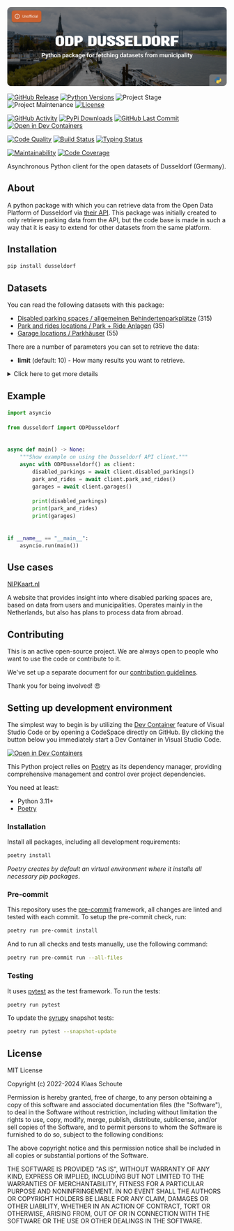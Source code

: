 <!-- Banner -->
![alt Banner of the ODP Dusseldorf package](https://raw.githubusercontent.com/klaasnicolaas/python-dusseldorf/main/assets/header_dusseldorf-min.png)

<!-- PROJECT SHIELDS -->
[![GitHub Release][releases-shield]][releases]
[![Python Versions][python-versions-shield]][pypi]
![Project Stage][project-stage-shield]
![Project Maintenance][maintenance-shield]
[![License][license-shield]](LICENSE)

[![GitHub Activity][commits-shield]][commits-url]
[![PyPi Downloads][downloads-shield]][downloads-url]
[![GitHub Last Commit][last-commit-shield]][commits-url]
[![Open in Dev Containers][devcontainer-shield]][devcontainer]

[![Code Quality][code-quality-shield]][code-quality]
[![Build Status][build-shield]][build-url]
[![Typing Status][typing-shield]][typing-url]

[![Maintainability][maintainability-shield]][maintainability-url]
[![Code Coverage][codecov-shield]][codecov-url]

Asynchronous Python client for the open datasets of Dusseldorf (Germany).

## About

A python package with which you can retrieve data from the Open Data Platform of Dusseldorf via [their API][api]. This package was initially created to only retrieve parking data from the API, but the code base is made in such a way that it is easy to extend for other datasets from the same platform.

## Installation

```bash
pip install dusseldorf
```

## Datasets

You can read the following datasets with this package:

- [Disabled parking spaces / allgemeinen Behindertenparkplätze][disabled_parking] (315)
- [Park and rides locations / Park + Ride Anlagen][park_and_rides] (35)
- [Garage locations / Parkhäuser][garages] (55)

There are a number of parameters you can set to retrieve the data:

- **limit** (default: 10) - How many results you want to retrieve.

<details>
    <summary>Click here to get more details</summary>

### Disabled parking spaces

| Variable | Type | Description |
| :------- | :--- | :---------- |
| `entry_id` | string | The ID of the parking spot |
| `number` | integer | The number of parking spots on this location |
| `address` | string | The address of the parking spot |
| `district` | string | The district location of the parking spot |
| `time_limit` | string | Some locations have window times where the location is only specific for disabled parking, outside these times everyone is allowed to park there |
| `note` | string | Some locations have a note about the parking spot |
| `longitude` | float | The longitude of the parking spot |
| `latitude` | float | The latitude of the parking spot |
| `last_update` | datetime | The last time the data was updated |

### Park and Rides

| Variable | Type | Description |
| :------- | :--- | :---------- |
| `entry_id` | integer | The ID of the park and ride |
| `name` | string | The name of the park and ride |
| `address` | string | The address of the park and ride |
| `district` | integer | The district number of the park and ride |
| `neighbourhood` | string | The neighbourhood of the park and ride |
| `public_transport` | string | The public transport lines that is nearby |
| `longitude` | float | The longitude of the park and ride |
| `latitude` | float | The latitude of the park and ride |

### Garages

| Variable | Type | Description |
| :------- | :--- | :---------- |
| `entry_id` | integer | The ID of the garage |
| `name` | string | The name of the garage |
| `address` | string | The address of the garage |
| `location` | string | In which postcode area the garage is located |
| `longitude` | float | The longitude of the garage |
| `latitude` | float | The latitude of the garage |

</details>

## Example

```python
import asyncio

from dusseldorf import ODPDusseldorf


async def main() -> None:
    """Show example on using the Dusseldorf API client."""
    async with ODPDusseldorf() as client:
        disabled_parkings = await client.disabled_parkings()
        park_and_rides = await client.park_and_rides()
        garages = await client.garages()

        print(disabled_parkings)
        print(park_and_rides)
        print(garages)


if __name__ == "__main__":
    asyncio.run(main())
```

## Use cases

[NIPKaart.nl][nipkaart]

A website that provides insight into where disabled parking spaces are, based on
data from users and municipalities. Operates mainly in the Netherlands, but also
has plans to process data from abroad.

## Contributing

This is an active open-source project. We are always open to people who want to
use the code or contribute to it.

We've set up a separate document for our
[contribution guidelines](CONTRIBUTING.md).

Thank you for being involved! :heart_eyes:

## Setting up development environment

The simplest way to begin is by utilizing the [Dev Container][devcontainer]
feature of Visual Studio Code or by opening a CodeSpace directly on GitHub.
By clicking the button below you immediately start a Dev Container in Visual Studio Code.

[![Open in Dev Containers][devcontainer-shield]][devcontainer]

This Python project relies on [Poetry][poetry] as its dependency manager,
providing comprehensive management and control over project dependencies.

You need at least:

- Python 3.11+
- [Poetry][poetry-install]

### Installation

Install all packages, including all development requirements:

```bash
poetry install
```

_Poetry creates by default an virtual environment where it installs all
necessary pip packages_.

### Pre-commit

This repository uses the [pre-commit][pre-commit] framework, all changes
are linted and tested with each commit. To setup the pre-commit check, run:

```bash
poetry run pre-commit install
```

And to run all checks and tests manually, use the following command:

```bash
poetry run pre-commit run --all-files
```

### Testing

It uses [pytest](https://docs.pytest.org/en/stable/) as the test framework. To run the tests:

```bash
poetry run pytest
```

To update the [syrupy](https://github.com/tophat/syrupy) snapshot tests:

```bash
poetry run pytest --snapshot-update
```

## License

MIT License

Copyright (c) 2022-2024 Klaas Schoute

Permission is hereby granted, free of charge, to any person obtaining a copy
of this software and associated documentation files (the "Software"), to deal
in the Software without restriction, including without limitation the rights
to use, copy, modify, merge, publish, distribute, sublicense, and/or sell
copies of the Software, and to permit persons to whom the Software is
furnished to do so, subject to the following conditions:

The above copyright notice and this permission notice shall be included in all
copies or substantial portions of the Software.

THE SOFTWARE IS PROVIDED "AS IS", WITHOUT WARRANTY OF ANY KIND, EXPRESS OR
IMPLIED, INCLUDING BUT NOT LIMITED TO THE WARRANTIES OF MERCHANTABILITY,
FITNESS FOR A PARTICULAR PURPOSE AND NONINFRINGEMENT. IN NO EVENT SHALL THE
AUTHORS OR COPYRIGHT HOLDERS BE LIABLE FOR ANY CLAIM, DAMAGES OR OTHER
LIABILITY, WHETHER IN AN ACTION OF CONTRACT, TORT OR OTHERWISE, ARISING FROM,
OUT OF OR IN CONNECTION WITH THE SOFTWARE OR THE USE OR OTHER DEALINGS IN THE
SOFTWARE.

[api]: https://opendata.duesseldorf.de/
[nipkaart]: https://www.nipkaart.nl

[disabled_parking]: https://opendata.duesseldorf.de/dataset/allgemeine-behindertenparkpl%C3%A4tze-d%C3%BCsseldorf
[park_and_rides]: https://opendata.duesseldorf.de/dataset/park-and-ride-anlagen-d%C3%BCsseldorf
[garages]: https://opendata.duesseldorf.de/dataset/parkh%C3%A4user-d%C3%BCsseldorf

<!-- MARKDOWN LINKS & IMAGES -->
[build-shield]: https://github.com/klaasnicolaas/python-dusseldorf/actions/workflows/tests.yaml/badge.svg
[build-url]: https://github.com/klaasnicolaas/python-dusseldorf/actions/workflows/tests.yaml
[code-quality-shield]: https://github.com/klaasnicolaas/python-dusseldorf/actions/workflows/codeql.yaml/badge.svg
[code-quality]: https://github.com/klaasnicolaas/python-dusseldorf/actions/workflows/codeql.yaml
[commits-shield]: https://img.shields.io/github/commit-activity/y/klaasnicolaas/python-dusseldorf.svg
[commits-url]: https://github.com/klaasnicolaas/python-dusseldorf/commits/main
[codecov-shield]: https://codecov.io/gh/klaasnicolaas/python-dusseldorf/branch/main/graph/badge.svg?token=3eJrHm0kV5
[codecov-url]: https://codecov.io/gh/klaasnicolaas/python-dusseldorf
[devcontainer-shield]: https://img.shields.io/static/v1?label=Dev%20Containers&message=Open&color=blue&logo=visualstudiocode
[devcontainer]: https://vscode.dev/redirect?url=vscode://ms-vscode-remote.remote-containers/cloneInVolume?url=https://github.com/klaasnicolaas/python-dusseldorf
[downloads-shield]: https://img.shields.io/pypi/dm/dusseldorf
[downloads-url]: https://pypistats.org/packages/dusseldorf
[license-shield]: https://img.shields.io/github/license/klaasnicolaas/python-dusseldorf.svg
[last-commit-shield]: https://img.shields.io/github/last-commit/klaasnicolaas/python-dusseldorf.svg
[maintenance-shield]: https://img.shields.io/maintenance/yes/2024.svg
[maintainability-shield]: https://api.codeclimate.com/v1/badges/516ae9d66f0766a671d0/maintainability
[maintainability-url]: https://codeclimate.com/github/klaasnicolaas/python-dusseldorf/maintainability
[project-stage-shield]: https://img.shields.io/badge/project%20stage-experimental-yellow.svg
[pypi]: https://pypi.org/project/dusseldorf/
[python-versions-shield]: https://img.shields.io/pypi/pyversions/dusseldorf
[typing-shield]: https://github.com/klaasnicolaas/python-dusseldorf/actions/workflows/typing.yaml/badge.svg
[typing-url]: https://github.com/klaasnicolaas/python-dusseldorf/actions/workflows/typing.yaml
[releases-shield]: https://img.shields.io/github/release/klaasnicolaas/python-dusseldorf.svg
[releases]: https://github.com/klaasnicolaas/python-dusseldorf/releases

[poetry-install]: https://python-poetry.org/docs/#installation
[poetry]: https://python-poetry.org
[pre-commit]: https://pre-commit.com
